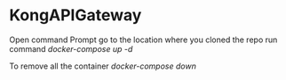# KongAPIGateway
Open command Prompt 
go to the location where you cloned the repo
run command *docker-compose up -d*


To remove all the container 
*docker-compose down*
